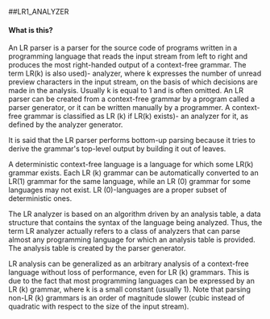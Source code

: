 ##LR1_ANALYZER

#### What is this?
An LR parser is a parser for the source code of programs written in a programming language that reads the input stream from left to right and produces the most right-handed output of a context-free grammar. The term LR(k) is also used)- analyzer, where k expresses the number of unread preview characters in the input stream, on the basis of which decisions are made in the analysis. Usually k is equal to 1 and is often omitted.
An LR parser can be created from a context-free grammar by a program called a parser generator, or it can be written manually by a programmer. A context-free grammar is classified as LR (k) if LR(k) exists)- an analyzer for it, as defined by the analyzer generator.

It is said that the LR parser performs bottom-up parsing because it tries to derive the grammar's top-level output by building it out of leaves.

A deterministic context-free language is a language for which some LR(k) grammar exists. Each LR (k) grammar can be automatically converted to an LR(1) grammar for the same language, while an LR (0) grammar for some languages may not exist. LR (0)-languages are a proper subset of deterministic ones.

The LR analyzer is based on an algorithm driven by an analysis table, a data structure that contains the syntax of the language being analyzed. Thus, the term LR analyzer actually refers to a class of analyzers that can parse almost any programming language for which an analysis table is provided. The analysis table is created by the parser generator.

LR analysis can be generalized as an arbitrary analysis of a context-free language without loss of performance, even for LR (k) grammars. This is due to the fact that most programming languages can be expressed by an LR (k) grammar, where k is a small constant (usually 1). Note that parsing non-LR (k) grammars is an order of magnitude slower (cubic instead of quadratic with respect to the size of the input stream).